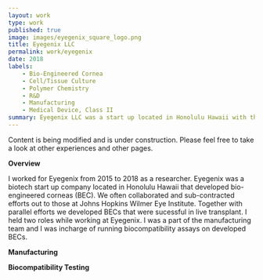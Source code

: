 ```yaml
---
layout: work
type: work
published: true
image: images/eyegenix_square_logo.png
title: Eyegenix LLC
permalink: work/eyegenix
date: 2018
labels:
    - Bio-Engineered Cornea
    - Cell/Tissue Culture 
    - Polymer Chemistry
    - R&D
    - Manufacturing
    - Medical Device, Class II
summary: Eyegenix LLC was a start up located in Honolulu Hawaii with the mission to cure corneal blindness. The cornea is the most transplanted organ worldwide and at Eyegenix we developed a bio-synthetic transplantable cornea.  Our class II medical device's advantage over donor corneas in that host versus graft interactions were non-issue.  
---
```


Content is being modified and is under construction.  Please feel free to take a look at other experiences and other pages.

**Overview**

I worked for Eyegenix from 2015 to 2018 as a researcher.  Eyegenix was a biotech start up company located in Honolulu Hawaii that developed bio-engineered corneas (BEC).  We often collaborated and sub-contracted efforts out to those at Johns Hopkins  Wilmer Eye Institute.  Together with parallel efforts we developed BECs that were sucessful in live transplant.  I held two roles while working at Eyegenix.  I was a part of the manufacturing team and I was incharge of running biocompatibility assays on developed BECs.

**Manufacturing**

**Biocompatibility Testing** 


